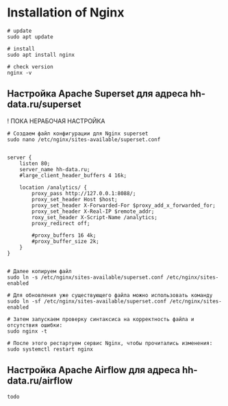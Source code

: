# Installation of Nginx

```
# update
sudo apt update

# install
sudo apt install nginx

# check version
nginx -v
```

## Настройка Apache Superset для адреса hh-data.ru/superset

! ПОКА НЕРАБОЧАЯ НАСТРОЙКА

```
# Создаем файл конфигурации для Nginx superset
sudo nano /etc/nginx/sites-available/superset.conf


server {
    listen 80;
    server_name hh-data.ru;
    #large_client_header_buffers 4 16k;

    location /analytics/ {
        proxy_pass http://127.0.0.1:8088/;
        proxy_set_header Host $host;
        proxy_set_header X-Forwarded-For $proxy_add_x_forwarded_for;
        proxy_set_header X-Real-IP $remote_addr;
        roxy_set_header X-Script-Name /analytics;
        proxy_redirect off;
        
        #proxy_buffers 16 4k;
        #proxy_buffer_size 2k;
    }
}


# Далее копируем файл
sudo ln -s /etc/nginx/sites-available/superset.conf /etc/nginx/sites-enabled

# Для обновления уже существующего файла можно использовать команду
sudo ln -sf /etc/nginx/sites-available/superset.conf /etc/nginx/sites-enabled

# Затем запускаем проверку синтаксиса на корректность файла и отсутствия ошибки:
sudo nginx -t

# После этого рестартуем сервис Nginx, чтобы прочитались изменения:
sudo systemctl restart nginx

```

## Настройка Apache Airflow для адреса hh-data.ru/airflow

```
todo
```